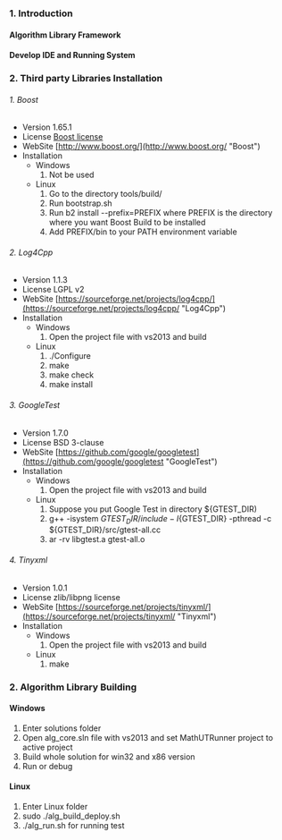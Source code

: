 ### 1. Introduction
#### Algorithm Library Framework
#### Develop IDE and Running System
### 2. Third party Libraries Installation
###### 1. Boost
- Version 1.65.1
- License [Boost license](http://www.boost.org/users/license.html "Boost license")
- WebSite [http://www.boost.org/](http://www.boost.org/ "Boost")
- Installation
  - Windows
    1. Not be used 
  - Linux
    1. Go to the directory tools/build/
    2. Run bootstrap.sh
    3. Run b2 install --prefix=PREFIX where PREFIX is the directory where you want Boost Build to be installed
    4. Add PREFIX/bin to your PATH environment variable
###### 2. Log4Cpp
- Version 1.1.3
- License LGPL v2
- WebSite [https://sourceforge.net/projects/log4cpp/](https://sourceforge.net/projects/log4cpp/ "Log4Cpp")
- Installation
  - Windows
    1. Open the project file with vs2013 and build
  - Linux
    1. ./Configure
    2. make
    3. make check
    4. make install
###### 3. GoogleTest
- Version 1.7.0
- License BSD 3-clause
- WebSite [https://github.com/google/googletest](https://github.com/google/googletest "GoogleTest")
- Installation
  - Windows
    1. Open the project file with vs2013 and build
  - Linux
    1. Suppose you put Google Test in directory ${GTEST_DIR)
    2. g++ -isystem ${GTEST_DIR}/include -I${GTEST_DIR} -pthread -c ${GTEST_DIR}/src/gtest-all.cc
    3. ar -rv libgtest.a gtest-all.o
###### 4. Tinyxml
- Version 1.0.1
- License zlib/libpng license
- WebSite [https://sourceforge.net/projects/tinyxml/](https://sourceforge.net/projects/tinyxml/ "Tinyxml")
- Installation
  - Windows
    1. Open the project file with vs2013 and build
  - Linux
    1. make
### 2. Algorithm Library Building
#### Windows
1. Enter solutions folder
2. Open alg_core.sln file with vs2013 and set MathUTRunner project to active project
3. Build whole solution for win32 and x86 version
4. Run or debug
#### Linux
1. Enter Linux folder
2. sudo ./alg_build_deploy.sh
3. ./alg_run.sh for running test 
